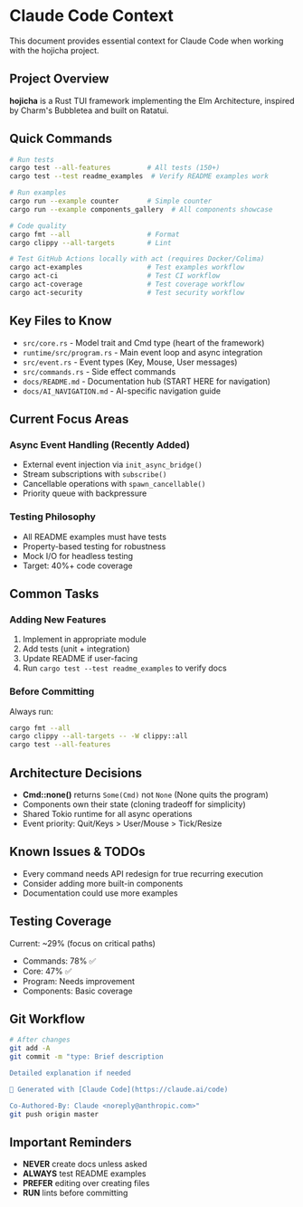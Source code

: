 # Claude Code Context

This document provides essential context for Claude Code when working with the hojicha project.

## Project Overview

**hojicha** is a Rust TUI framework implementing the Elm Architecture, inspired by Charm's Bubbletea and built on Ratatui.

## Quick Commands

```bash
# Run tests
cargo test --all-features         # All tests (150+)
cargo test --test readme_examples  # Verify README examples work

# Run examples  
cargo run --example counter       # Simple counter
cargo run --example components_gallery  # All components showcase

# Code quality
cargo fmt --all                   # Format
cargo clippy --all-targets        # Lint

# Test GitHub Actions locally with act (requires Docker/Colima)
cargo act-examples                # Test examples workflow
cargo act-ci                      # Test CI workflow
cargo act-coverage                # Test coverage workflow
cargo act-security                # Test security workflow
```

## Key Files to Know

- `src/core.rs` - Model trait and Cmd type (heart of the framework)
- `runtime/src/program.rs` - Main event loop and async integration
- `src/event.rs` - Event types (Key, Mouse, User messages)
- `src/commands.rs` - Side effect commands
- `docs/README.md` - Documentation hub (START HERE for navigation)
- `docs/AI_NAVIGATION.md` - AI-specific navigation guide

## Current Focus Areas

### Async Event Handling (Recently Added)
- External event injection via `init_async_bridge()`
- Stream subscriptions with `subscribe()`  
- Cancellable operations with `spawn_cancellable()`
- Priority queue with backpressure

### Testing Philosophy
- All README examples must have tests
- Property-based testing for robustness
- Mock I/O for headless testing
- Target: 40%+ code coverage

## Common Tasks

### Adding New Features
1. Implement in appropriate module
2. Add tests (unit + integration)
3. Update README if user-facing
4. Run `cargo test --test readme_examples` to verify docs

### Before Committing
Always run:
```bash
cargo fmt --all
cargo clippy --all-targets -- -W clippy::all
cargo test --all-features
```

## Architecture Decisions

- **Cmd::none()** returns `Some(Cmd)` not `None` (None quits the program)
- Components own their state (cloning tradeoff for simplicity)
- Shared Tokio runtime for all async operations
- Event priority: Quit/Keys > User/Mouse > Tick/Resize

## Known Issues & TODOs

- Every command needs API redesign for true recurring execution
- Consider adding more built-in components
- Documentation could use more examples

## Testing Coverage

Current: ~29% (focus on critical paths)
- Commands: 78% ✅
- Core: 47% ✅  
- Program: Needs improvement
- Components: Basic coverage

## Git Workflow

```bash
# After changes
git add -A
git commit -m "type: Brief description

Detailed explanation if needed

🤖 Generated with [Claude Code](https://claude.ai/code)

Co-Authored-By: Claude <noreply@anthropic.com>"
git push origin master
```

## Important Reminders

- **NEVER** create docs unless asked
- **ALWAYS** test README examples  
- **PREFER** editing over creating files
- **RUN** lints before committing